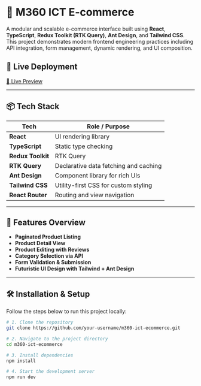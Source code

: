 # 🧩 M360 ICT E-commerce

A modular and scalable e-commerce interface built using **React**, **TypeScript**, **Redux Toolkit (RTK Query)**, **Ant Design**, and **Tailwind CSS**. This project demonstrates modern frontend engineering practices including API integration, form management, dynamic rendering, and UI composition.

## 🔗 Live Deployment

[🚀 Live Preview](https://m360ict-ec.netlify.app)

---

## 📦 Tech Stack

| Tech                | Role / Purpose                           |
|---------------------|------------------------------------------|
| **React**           | UI rendering library                     |
| **TypeScript**      | Static type checking                     |
| **Redux Toolkit**   | RTK Query                                |
| **RTK Query**       | Declarative data fetching and caching    |
| **Ant Design**      | Component library for rich UIs           |
| **Tailwind CSS**    | Utility-first CSS for custom styling     |
| **React Router**    | Routing and view navigation              |

---

## 🧠 Features Overview

- **Paginated Product Listing**
- **Product Detail View**
- **Product Editing with Reviews**
- **Category Selection via API**
- **Form Validation & Submission**
- **Futuristic UI Design with Tailwind + Ant Design**

---

## 🛠️ Installation & Setup

Follow the steps below to run this project locally:

```bash
# 1. Clone the repository
git clone https://github.com/your-username/m360-ict-ecommerce.git

# 2. Navigate to the project directory
cd m360-ict-ecommerce

# 3. Install dependencies
npm install

# 4. Start the development server
npm run dev
